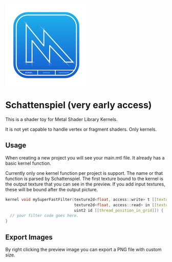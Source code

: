 ![App Icon](https://raw.githubusercontent.com/Enie/Schattenspiel/main/Schattenspiel/Assets.xcassets/AppIcon.appiconset/Schattenspiel%40256.png)

# Schattenspiel (very early access)

This is a shader toy for Metal Shader Library Kernels.

It is not yet capable to handle vertex or fragment shaders. Only kernels.

## Usage

When creating a new project you will see your main.mtl file. It already has a basic kernel function.

Currently only one kernel function per project is support. The name or that function is parsed by Schattenspiel. The first texture bound to the kernel is the output texture that you can see in the preview. If you add input textures, these will be bound after the output picture.

```c++
kernel void mySuperFastFilter(texture2d<float, access::write> t [[texture(0)]],
                              texture2d<float, access::read> in [[texture(1)]],
                              uint2 id [[thread_position_in_grid]]) {
  // your filter code goes here.
}
```

## Export Images

By right clicking the preview image you can export a PNG file with custom size.

